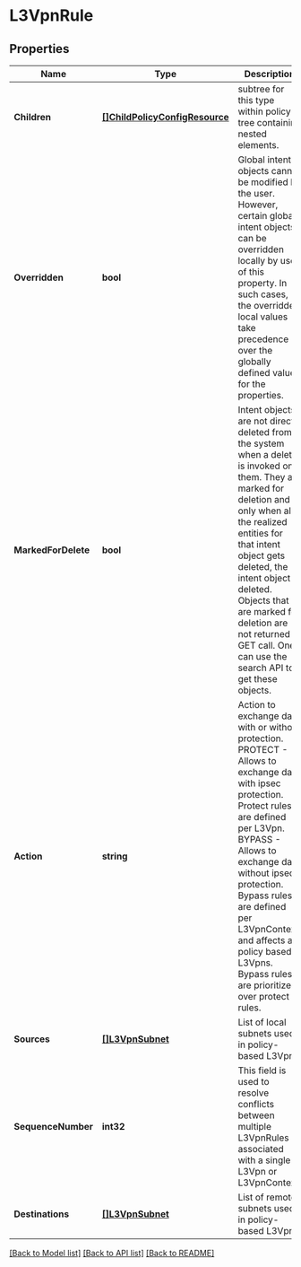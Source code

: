 # L3VpnRule

## Properties
Name | Type | Description | Notes
------------ | ------------- | ------------- | -------------
**Children** | [**[]ChildPolicyConfigResource**](ChildPolicyConfigResource.md) | subtree for this type within policy tree containing nested elements.  | [optional] [default to null]
**Overridden** | **bool** | Global intent objects cannot be modified by the user. However, certain global intent objects can be overridden locally by use of this property. In such cases, the overridden local values take precedence over the globally defined values for the properties.  | [optional] [default to false]
**MarkedForDelete** | **bool** | Intent objects are not directly deleted from the system when a delete is invoked on them. They are marked for deletion and only when all the realized entities for that intent object gets deleted, the intent object is deleted. Objects that are marked for deletion are not returned in GET call. One can use the search API to get these objects.  | [optional] [default to false]
**Action** | **string** | Action to exchange data with or without protection. PROTECT - Allows to exchange data with ipsec protection. Protect rules are defined per L3Vpn. BYPASS - Allows to exchange data without ipsec protection. Bypass rules are defined per L3VpnContext and affects all policy based L3Vpns. Bypass rules are prioritized over protect rules.  | [optional] [default to ACTION.PROTECT]
**Sources** | [**[]L3VpnSubnet**](L3VpnSubnet.md) | List of local subnets used in policy-based L3Vpn.  | [default to null]
**SequenceNumber** | **int32** | This field is used to resolve conflicts between multiple L3VpnRules associated with a single L3Vpn or L3VpnContext.  | [optional] [default to null]
**Destinations** | [**[]L3VpnSubnet**](L3VpnSubnet.md) | List of remote subnets used in policy-based L3Vpn.  | [default to null]

[[Back to Model list]](../README.md#documentation-for-models) [[Back to API list]](../README.md#documentation-for-api-endpoints) [[Back to README]](../README.md)

